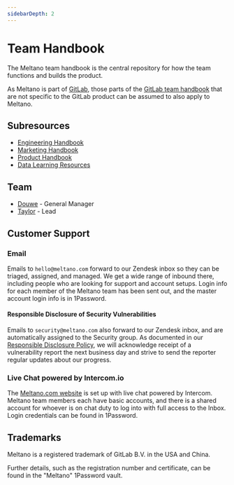 ```yaml
---
sidebarDepth: 2
---
```


# Team Handbook

The Meltano team handbook is the central repository for how the team functions and builds the product.

As Meltano is part of [GitLab](https://about.gitlab.com/), those parts of the [GitLab team handbook](https://about.gitlab.com/handbook/) that are not specific to the GitLab product can be assumed to also apply to Meltano.

## Subresources

- [Engineering Handbook](/handbook/engineering/)
- [Marketing Handbook](/handbook/marketing/)
- [Product Handbook](/handbook/product/)
- [Data Learning Resources](/handbook/resources/)

## Team

- [Douwe](https://about.gitlab.com/company/team/#DouweM) - General Manager
- [Taylor](https://about.gitlab.com/company/team/#tayloramurphy) - Lead

## Customer Support

### Email

Emails to `hello@meltano.com` forward to our Zendesk inbox so they can be triaged, assigned, and managed.
We get a wide range of inbound there, including people who are looking for support and account setups.
Login info for each member of the Meltano team has been sent out, and the master account login info is in 1Password.

#### Responsible Disclosure of Security Vulnerabilities

Emails to `security@meltano.com` also forward to our Zendesk inbox, and are automatically assigned to the Security group. As documented in our [Responsible Disclosure Policy](/docs/responsible-disclosure.md), we will acknowledge receipt of a vulnerability report the next business day and strive to send the reporter regular updates about our progress.

### Live Chat powered by Intercom.io

The [Meltano.com website](https://www.meltano.com) is set up with live chat powered by Intercom.
Meltano team members each have basic accounts, and there is a shared account for whoever is on chat duty to log into with full access to the Inbox.
Login credentials can be found in 1Password.

## Trademarks

Meltano is a registered trademark of GitLab B.V. in the USA and China.

Further details, such as the registration number and certificate, can be found in the "Meltano" 1Password vault.
